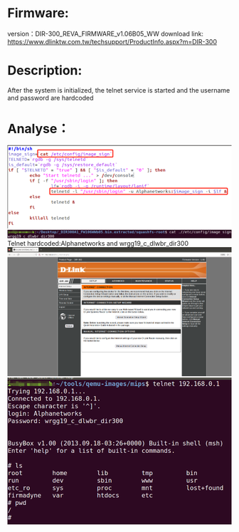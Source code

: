 # Firmware:
version：DIR-300_REVA_FIRMWARE_v1.06B05_WW 
download link: https://www.dlinktw.com.tw/techsupport/ProductInfo.aspx?m=DIR-300
# Description:
After the system is initialized, the telnet service is started and the username and password are hardcoded
# Analyse：
![](image/6878457e7f7b17e39908a0c68a72e7e4.png)
![](image/ad15171d0ae3e406de99923494271591.png)
Telnet hardcoded:Alphanetworks and wrgg19_c_dlwbr_dir300
![](image/226b0337f4b289ca3fc181bc162d6363.png)![](image/a1f209223bf6268d2f9cf604a6f08dc3.png)